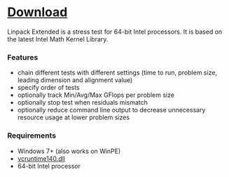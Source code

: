 # [Download](https://github.com/BoringBoredom/Linpack-Extended/archive/refs/heads/master.zip)

Linpack Extended is a stress test for 64-bit Intel processors. It is based on the latest Intel Math Kernel Library.

### Features
- chain different tests with different settings (time to run, problem size, leading dimension and alignment value)
- specify order of tests
- optionally track Min/Avg/Max GFlops per problem size
- optionally stop test when residuals mismatch
- optionally reduce command line output to decrease unnecessary resource usage at lower problem sizes

### Requirements
- Windows 7+ (also works on WinPE)
- [vcruntime140.dll](https://aka.ms/vs/17/release/vc_redist.x64.exe)
- 64-bit Intel processor